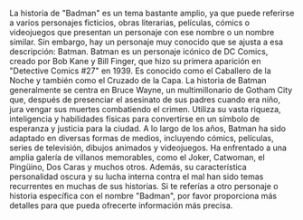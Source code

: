 La historia de "Badman" es un tema bastante amplio, ya que puede referirse a varios personajes ficticios, obras literarias, películas, cómics o videojuegos que presentan un personaje con ese nombre o un nombre similar. Sin embargo, hay un personaje muy conocido que se ajusta a esa descripción: Batman.
Batman es un personaje icónico de DC Comics, creado por Bob Kane y Bill Finger, que hizo su primera aparición en "Detective Comics #27" en 1939. Es conocido como el Caballero de la Noche y también como el Cruzado de la Capa. La historia de Batman generalmente se centra en Bruce Wayne, un multimillonario de Gotham City que, después de presenciar el asesinato de sus padres cuando era niño, jura vengar sus muertes combatiendo el crimen. Utiliza su vasta riqueza, inteligencia y habilidades físicas para convertirse en un símbolo de esperanza y justicia para la ciudad.
A lo largo de los años, Batman ha sido adaptado en diversas formas de medios, incluyendo cómics, películas, series de televisión, dibujos animados y videojuegos. Ha enfrentado a una amplia galería de villanos memorables, como el Joker, Catwoman, el Pingüino, Dos Caras y muchos otros. Además, su característica personalidad oscura y su lucha interna contra el mal han sido temas recurrentes en muchas de sus historias.
Si te referías a otro personaje o historia específica con el nombre "Badman", por favor proporciona más detalles para que pueda ofrecerte información más precisa.
